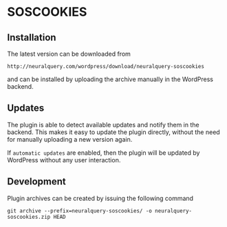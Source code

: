 # SOSCOOKIES

## Installation

The latest version can be downloaded from

	http://neuralquery.com/wordpress/download/neuralquery-soscookies
	
and can be installed by uploading the archive manually in the WordPress backend.

## Updates

The plugin is able to detect available updates and notify them in the backend. This makes it easy to update the plugin directly, without the need for manually uploading a new version again.

If `automatic updates` are enabled, then the plugin will be updated by WordPress without any user interaction.

## Development

Plugin archives can be created by issuing the following command

	git archive --prefix=neuralquery-soscookies/ -o neuralquery-soscookies.zip HEAD